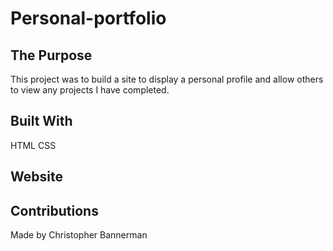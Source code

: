 # Personal-portfolio

## The Purpose 
This project was to build a site to display a personal profile and allow others to view any projects I have completed.

## Built With
HTML
CSS

## Website


## Contributions
Made by Christopher Bannerman
